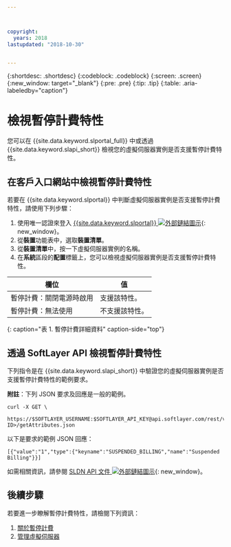 ```yaml
---



copyright:
  years: 2018
lastupdated: "2018-10-30"


---
```


{:shortdesc: .shortdesc}
{:codeblock: .codeblock}
{:screen: .screen}
{:new_window: target="_blank"}
{:pre: .pre}
{:tip: .tip}
{:table: .aria-labeledby="caption"}

# 檢視暫停計費特性
您可以在 {{site.data.keyword.slportal_full}} 中或透過 {{site.data.keyword.slapi_short}} 檢視您的虛擬伺服器實例是否支援暫停計費特性。

## 在客戶入口網站中檢視暫停計費特性
若要在 {{site.data.keyword.slportal}} 中判斷虛擬伺服器實例是否支援暫停計費特性，請使用下列步驟：

1. 使用唯一認證來登入 [{{site.data.keyword.slportal}} ![外部鏈結圖示](../icons/launch-glyph.svg "外部鏈結圖示")](https://control.softlayer.com/){: new_window}。 
2. 從**裝置**功能表中，選取**裝置清單**。 
3. 從**裝置清單**中，按一下虛擬伺服器實例的名稱。 
4. 在**系統**區段的**配置**標籤上，您可以檢視虛擬伺服器實例是否支援暫停計費特性。 

|欄位|值|
| --------------------------------------| ------------------------- |
|暫停計費：關閉電源時啟用|支援該特性。|
|暫停計費：無法使用|不支援該特性。|
{: caption="表 1. 暫停計費詳細資料" caption-side="top"}

## 透過 SoftLayer API 檢視暫停計費特性

下列指令是在 {{site.data.keyword.slapi_short}} 中驗證您的虛擬伺服器實例是否支援暫停計費特性的範例要求。

**附註**：下列 JSON 要求及回應是一般的範例。 

```
curl -X GET \
 https://$SOFTLAYER_USERNAME:$SOFTLAYER_API_KEY@api.softlayer.com/rest/v3/SoftLayer_Virtual_Guest/<VSI ID>/getAttributes.json
```

以下是要求的範例 JSON 回應：

```
[{"value":"1","type":{"keyname":"SUSPENDED_BILLING","name":"Suspended Billing"}}]
```

如需相關資訊，請參閱 [SLDN API 文件 ![外部鏈結圖示](../icons/launch-glyph.svg "外部鏈結圖示")](https://softlayer.github.io/reference/services/SoftLayer_Virtual_Guest/getAttributes/){: new_window}。

## 後續步驟

若要進一步瞭解暫停計費特性，請檢閱下列資訊：
1. [關於暫停計費](vsi_about_suspend.html)
2. [管理虛擬伺服器](vsi_managing.html)
